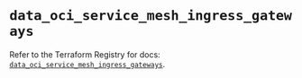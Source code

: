 # `data_oci_service_mesh_ingress_gateways`

Refer to the Terraform Registry for docs: [`data_oci_service_mesh_ingress_gateways`](https://registry.terraform.io/providers/oracle/oci/6.18.0/docs/data-sources/service_mesh_ingress_gateways).
